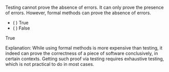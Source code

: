 <panel header="{{ icon_Q_A }} Absence of errors">
<question>

Testing cannot prove the absence of errors. It can only prove the presence of errors. However, formal methods can prove the absence of errors.

- ( ) True
- ( ) False

<div slot="answer">

True

Explanation: While using formal methods is more expensive than testing, it indeed can prove the correctness of a piece of software conclusively, in certain contexts. Getting such proof via testing requires exhaustive testing, which is not practical to do in most cases.

</div>
</question>
</panel>
